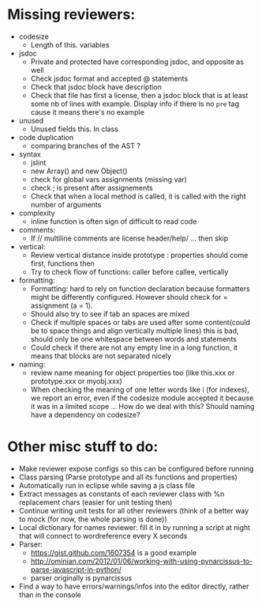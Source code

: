 Missing reviewers:
==================

- codesize
	- Length of this. variables
- jsdoc
	- Private and protected have corresponding jsdoc, and opposite as well
	- Check jsdoc format and accepted @ statements
	- Check that jsdoc block have description
	- Check that file has first a license, then a jsdoc block that is at least some nb of lines with example. Display info if there is no `pre` tag cause it means there's no example
- unused
	- Unused fields this. In class
- code duplication
	- comparing branches of the AST ?
- syntax
	- jslint
	- new Array() and new Object()
	- check for global vars assignments (missing var)
	- check ; is present after assignements
	- Check that when a local method is called, it is called with the right number of arguments
- complexity
	- inline function is often sign of difficult to read code
- comments:
	- If // multiline comments are license header/help/ ... then skip
- vertical:
	- Review vertical distance inside prototype : properties should come first, functions then
	- Try to check flow of functions: caller before callee, vertically
- formatting:
	- Formatting: hard to rely on function declaration because formatters might be differently configured. However should check for = assignment (a = 1).
	- Should also try to see if tab an spaces are mixed
	- Check if multiple spaces or tabs are used after some content(could be to space things and align vertically multiple lines) this is bad, should only be one whitespace between words and statements
	- Could check if there are not any empty line in a long function, it means that blocks are not separated nicely
- naming:
	- review name meaning for object properties too (like this.xxx or prototype.xxx or myobj.xxx)
	- When checking the meaning of one letter words like i (for indexes), we report an error, even if the codesize module accepted it because it was in a limited scope ... How do we deal with this? Should naming have a dependency on codesize?
	
Other misc stuff to do:
=======================

- Make reviewer expose configs so this can be configured before running
- Class parsing (Parse prototype and all its functions and properties)
- Automatically run in eclipse while saving a js class file
- Extract messages as constants of each reviewer class with %n replacement chars (easier for unit testing then)
- Continue writing unit tests for all other reviewers (think of a better way to mock (for now, the whole parsing is done))
- Local dictionary for names reviewer: fill it in by running a script at night that will connect to wordreference every X seconds
- Parser:
	- https://gist.github.com/1607354 is a good example
	- http://ominian.com/2012/01/06/working-with-using-pynarcissus-to-parse-javascript-in-python/
	- parser originally is pynarcissus
- Find a way to have errors/warnings/infos into the editor directly, rather than in the console
